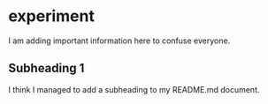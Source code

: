 # experiment

I am adding important information here to confuse everyone.

## Subheading 1
I think I managed to add a subheading to my README.md document.
